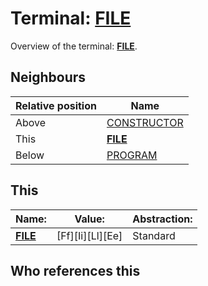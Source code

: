 # Terminal: **[FILE](./FILE.md)**

Overview of the terminal: **[FILE](./FILE.md)**.



## **Neighbours**

| Relative position | Name                                          |
| ----------------- | --------------------------------------------- |
| Above             | [CONSTRUCTOR](./CONSTRUCTOR.md) |
| This              | **[FILE](./FILE.md)** |
| Below             | [PROGRAM](./PROGRAM.md) |



## **This**

| Name:                                       | Value:          | Abstraction:    |
| ------------------------------------------- | --------------- | --------------- |
| **[FILE](./FILE.md)** | [Ff][Ii][Ll][Ee] | Standard |



## **Who references this**



